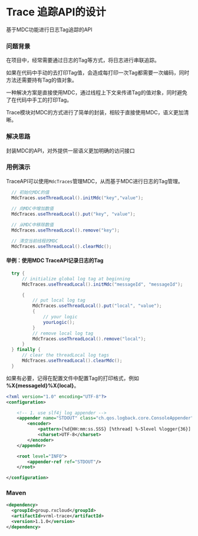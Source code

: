 # Trace 追踪API的设计

基于MDC功能进行日志Tag追踪的API

### 问题背景

在项目中，经常需要通过日志的Tag等方式，将日志进行串联追踪。

如果在代码中手动的去打印Tag值，会造成每打印一次Tag都需要一次编码，同时方法还需要持有Tag的值对象。

一种解决方案是直接使用MDC，通过线程上下文来传递Tag的值对象，同时避免了在代码中手工的打印Tag。

Trace模块对MDC的方式进行了简单的封装，相较于直接使用MDC，语义更加清晰。

### 解决思路

封装MDC的API，对外提供一层语义更加明确的访问接口
 
### 用例演示

TraceAPI可以使用`MdcTraces`管理MDC，从而基于MDC进行日志的Tag管理。

```java
  // 初始化MDC的值
  MdcTraces.useThreadLocal().initMdc("key","value");
  
  // 向MDC中增加数值
  MdcTraces.useThreadLocal().put("key", "value");

  // 从MDC中移除数值
  MdcTraces.useThreadLocal().remove("key");

  // 清空当前线程的MDC
  MdcTraces.useThreadLocal().clearMdc();
```

#### 举例：使用MDC TraceAPI记录日志的Tag

```java
  try {
      // initialize global log tag at beginning
      MdcTraces.useThreadLocal().initMdc("messageId", "messageId");

      {
          // put local log tag
          MdcTraces.useThreadLocal().put("local", "value");
          {
              // your logic
              yourLogic();
          }
          // remove local log tag
          MdcTraces.useThreadLocal().remove("local");
      }
  } finally {
      // clear the threadLocal log tags
      MdcTraces.useThreadLocal().clearMdc();
  }
```

如果有必要，记得在配置文件中配置Tag的打印格式，例如 **%X{messageId}%X{local}**。

```xml
<?xml version="1.0" encoding="UTF-8"?>
<configuration>

    <!-- 1. use slf4j log appender -->
    <appender name="STDOUT" class="ch.qos.logback.core.ConsoleAppender">
        <encoder>
            <pattern>[%d{HH:mm:ss.SSS} [%thread] %-5level %logger{36}] - %X{messageId}%X{local}%msg%n</pattern>
            <charset>UTF-8</charset>
        </encoder>
    </appender>

    <root level="INFO">
        <appender-ref ref="STDOUT"/>
    </root>

</configuration>
```

### Maven

```xml
<dependency>
  <groupId>group.rxcloud</groupId>
  <artifactId>vrml-trace</artifactId>
  <version>1.1.0</version>
</dependency>
```